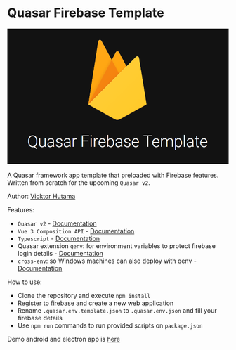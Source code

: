 # Quasar Firebase Template 

![Alt text](banner.png?raw=true "Title")


A Quasar framework app template that preloaded with Firebase features. Written from scratch for the upcoming `Quasar v2`.

Author: [Vicktor Hutama](https://github.com/vicktorhu/) 

Features:
- `Quasar v2` - [Documentation](https://next.quasar.dev/)
- `Vue 3 Composition API` - [Documentation](https://v3.vuejs.org/guide/composition-api-introduction.html)
- `Typescript` - [Documentation](https://www.typescriptlang.org/docs/)
- Quasar extension `qenv`: for environment variables to protect firebase login details -  [Documentation](https://www.npmjs.com/package/@quasar/quasar-app-extension-qenv)
- `cross-env`: so Windows machines can also deploy with qenv - [Documentation](https://www.npmjs.com/package/cross-env)
  
How to use:
- Clone the repository and execute `npm install`
- Register to [firebase](https://firebase.google.com/) and create a new web application
- Rename `.quasar.env.template.json` to `.quasar.env.json` and fill your firebase details
- Use `npm run` commands to run provided scripts on `package.json`

Demo android and electron app is [here](https://github.com/vicktorhu/quasar-firebase-template/releases)

